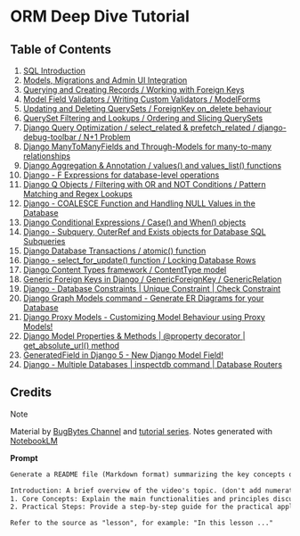 # ORM Deep Dive Tutorial

## Table of Contents

1. [SQL Introduction](./notes/lesson-01.md)
2. [Models, Migrations and Admin UI Integration](./notes/lesson-02.md)
3. [Querying and Creating Records / Working with Foreign Keys](./notes/lesson-03.md)
4. [Model Field Validators / Writing Custom Validators / ModelForms](./notes/lesson-04.md)
5. [Updating and Deleting QuerySets / ForeignKey on_delete behaviour](./notes/lesson-05.md)
6. [QuerySet Filtering and Lookups / Ordering and Slicing QuerySets](./notes/lesson-06.md)
7. [Django Query Optimization / select_related & prefetch_related / django-debug-toolbar / N+1 Problem](./notes/lesson-07.md)
8. [Django ManyToManyFields and Through-Models for many-to-many relationships](./notes/lesson-08.md)
9. [Django Aggregation & Annotation / values() and values_list() functions](./notes/lesson-09.md)
10. [Django - F Expressions for database-level operations](./notes/lesson-10.md)
11. [Django Q Objects / Filtering with OR and NOT Conditions / Pattern Matching and Regex Lookups](./notes/lesson-11.md)
12. [Django - COALESCE Function and Handling NULL Values in the Database](./notes/lesson-12.md)
13. [Django Conditional Expressions / Case() and When() objects](./notes/lesson-13.md)
14. [Django - Subquery, OuterRef and Exists objects for Database SQL Subqueries](./notes/lesson-14.md)
15. [Django Database Transactions / atomic() function](./notes/lesson-15.md)
16. [Django - select_for_update() function / Locking Database Rows](./notes/lesson-16.md)
17. [Django Content Types framework / ContentType model](./notes/lesson-17.md)
18. [Generic Foreign Keys in Django / GenericForeignKey / GenericRelation](./notes/lesson-18.md)
19. [Django - Database Constraints | Unique Constraint | Check Constraint](./notes/lesson-19.md)
20. [Django Graph Models command - Generate ER Diagrams for your Database](./notes/lesson-20.md)
21. [Django Proxy Models - Customizing Model Behaviour using Proxy Models!](./notes/lesson-21.md)
22. [Django Model Properties & Methods | @property decorator | get_absolute_url() method](./notes/lesson-22.md)
23. [GeneratedField in Django 5 - New Django Model Field!](./notes/lesson-23.md)
24. [Django - Multiple Databases | inspectdb command | Database Routers](./notes/lesson-24.md)

## Credits

> [!NOTE]
> Material by [BugBytes Channel](https://www.youtube.com/@bugbytes3923) and [tutorial series](https://youtube.com/playlist?list=PL-2EBeDYMIbQXKsyNweppuFptuogJe2L-&si=Ly2u0dKIaojiwgda).
> Notes generated with [NotebookLM](https://notebooklm.google)

**Prompt**

```txt
Generate a README file (Markdown format) summarizing the key concepts of the source video. Include the following sections:

Introduction: A brief overview of the video's topic. (don't add numeration for this section)
1. Core Concepts: Explain the main functionalities and principles discussed.
2. Practical Steps: Provide a step-by-step guide for the practical application of the concepts in the video. For each step, clearly explain the action and include the corresponding code block (if any) directly after the step description. (not required to put "action" or "code" subtitle)

Refer to the source as "lesson", for example: "In this lesson ..."
```
